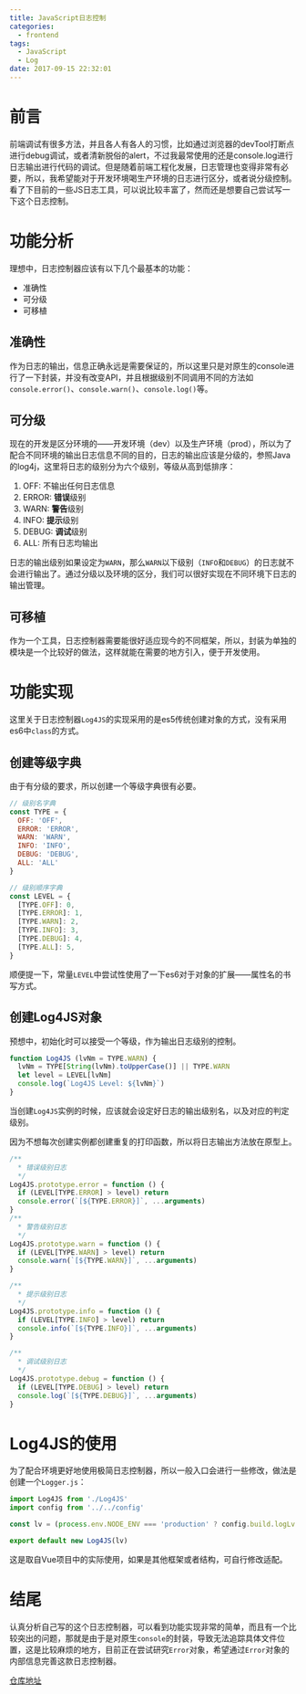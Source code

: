 ```yaml
---
title: JavaScript日志控制
categories:
  - frontend
tags:
  - JavaScript
  - Log
date: 2017-09-15 22:32:01
---
```


# 前言
前端调试有很多方法，并且各人有各人的习惯，比如通过浏览器的devTool打断点进行debug调试，或者清新脱俗的alert，不过我最常使用的还是console.log进行日志输出进行代码的调试。但是随着前端工程化发展，日志管理也变得非常有必要，所以，我希望能对于开发环境喝生产环境的日志进行区分，或者说分级控制。看了下目前的一些JS日志工具，可以说比较丰富了，然而还是想要自己尝试写一下这个日志控制。

<!-- more -->

# 功能分析
理想中，日志控制器应该有以下几个最基本的功能：

+ 准确性
+ 可分级
+ 可移植

## 准确性
作为日志的输出，信息正确永远是需要保证的，所以这里只是对原生的console进行了一下封装，并没有改变API，并且根据级别不同调用不同的方法如`console.error()`、`console.warn()`、`console.log()`等。

## 可分级
现在的开发是区分环境的——开发环境（dev）以及生产环境（prod），所以为了配合不同环境的输出日志信息不同的目的，日志的输出应该是分级的，参照Java的log4j，这里将日志的级别分为六个级别，等级从高到低排序：

1. OFF: 不输出任何日志信息
2. ERROR: **错误**级别
3. WARN: **警告**级别
4. INFO: **提示**级别
5. DEBUG: **调试**级别
6. ALL: 所有日志均输出

日志的输出级别如果设定为`WARN`，那么`WARN`以下级别（`INFO`和`DEBUG`）的日志就不会进行输出了。通过分级以及环境的区分，我们可以很好实现在不同环境下日志的输出管理。

## 可移植
作为一个工具，日志控制器需要能很好适应现今的不同框架，所以，封装为单独的模块是一个比较好的做法，这样就能在需要的地方引入，便于开发使用。

# 功能实现
这里关于日志控制器`Log4JS`的实现采用的是es5传统创建对象的方式，没有采用es6中`class`的方式。

## 创建等级字典
由于有分级的要求，所以创建一个等级字典很有必要。

```javascript
// 级别名字典
const TYPE = {
  OFF: 'OFF',
  ERROR: 'ERROR',
  WARN: 'WARN',
  INFO: 'INFO',
  DEBUG: 'DEBUG',
  ALL: 'ALL'
}

// 级别顺序字典
const LEVEL = {
  [TYPE.OFF]: 0,
  [TYPE.ERROR]: 1,
  [TYPE.WARN]: 2,
  [TYPE.INFO]: 3,
  [TYPE.DEBUG]: 4,
  [TYPE.ALL]: 5,
}
```

顺便提一下，常量`LEVEL`中尝试性使用了一下es6对于对象的扩展——属性名的书写方式。

## 创建Log4JS对象
预想中，初始化时可以接受一个等级，作为输出日志级别的控制。

```javascript
function Log4JS (lvNm = TYPE.WARN) {
  lvNm = TYPE[String(lvNm).toUpperCase()] || TYPE.WARN
  let level = LEVEL[lvNm]
  console.log(`Log4JS Level: ${lvNm}`)
}
```

当创建`Log4JS`实例的时候，应该就会设定好日志的输出级别名，以及对应的判定级别。

因为不想每次创建实例都创建重复的打印函数，所以将日志输出方法放在原型上。

```javascript
/**
  * 错误级别日志
  */
Log4JS.prototype.error = function () {
  if (LEVEL[TYPE.ERROR] > level) return
  console.error(`[${TYPE.ERROR}]`, ...arguments)
}
/**
  * 警告级别日志
  */
Log4JS.prototype.warn = function () {
  if (LEVEL[TYPE.WARN] > level) return
  console.warn(`[${TYPE.WARN}]`, ...arguments)
}

/**
  * 提示级别日志
  */
Log4JS.prototype.info = function () {
  if (LEVEL[TYPE.INFO] > level) return
  console.info(`[${TYPE.INFO}]`, ...arguments)
}

/**
  * 调试级别日志
  */
Log4JS.prototype.debug = function () {
  if (LEVEL[TYPE.DEBUG] > level) return
  console.log(`[${TYPE.DEBUG}]`, ...arguments)
}
```

# Log4JS的使用
为了配合环境更好地使用极简日志控制器，所以一般入口会进行一些修改，做法是创建一个`Logger.js`：

```javascript
import Log4JS from './Log4JS'
import config from '../../config'

const lv = (process.env.NODE_ENV === 'production' ? config.build.logLv : config.dev.logLv)

export default new Log4JS(lv)
```

这是取自Vue项目中的实际使用，如果是其他框架或者结构，可自行修改适配。

# 结尾
认真分析自己写的这个日志控制器，可以看到功能实现非常的简单，而且有一个比较突出的问题，那就是由于是对原生`console`的封装，导致无法追踪具体文件位置，这是比较麻烦的地方，目前正在尝试研究`Error`对象，希望通过`Error`对象的内部信息完善这款日志控制器。

[仓库地址](https://github.com/SeanWangx/Log4JS)
